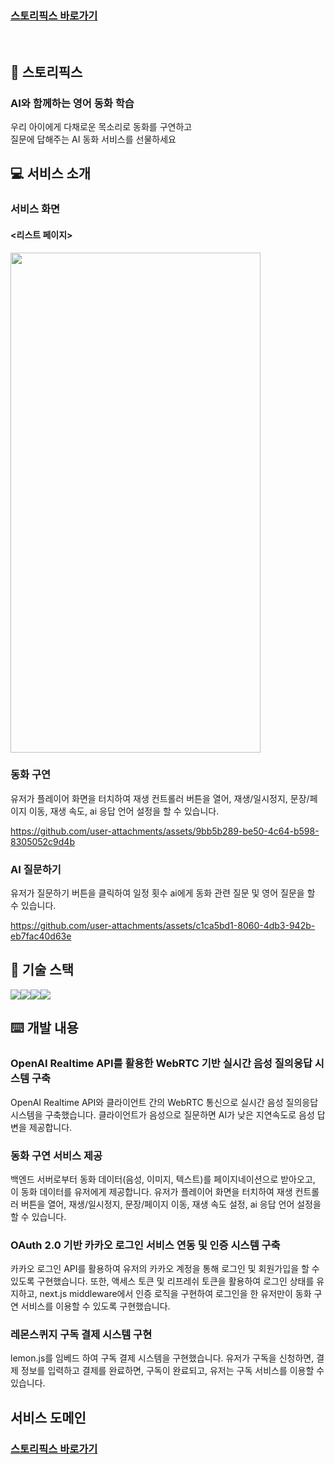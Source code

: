 ### [스토리픽스 바로가기](https://storypix.spartastudio.app)
<br/>

## 🍳 스토리픽스
### AI와 함께하는 영어 동화 학습
<div>우리 아이에게 다채로운 목소리로 동화를 구연하고 <br /> 질문에 답해주는 AI 동화 서비스를 선물하세요</div>


## 💻 서비스 소개

### 서비스 화면

#### <리스트 페이지>
<img src="https://github.com/user-attachments/assets/2c8f60e1-1386-411c-9824-90491e94aab8" width="400" height="800"/>

### 동화 구연

유저가 플레이어 화면을 터치하여 재생 컨트롤러 버튼을 열어, 재생/일시정지, 문장/페이지 이동, 재생 속도, ai 응답 언어 설정을 할 수 있습니다.

https://github.com/user-attachments/assets/9bb5b289-be50-4c64-b598-8305052c9d4b

### AI 질문하기

유저가 질문하기 버튼을 클릭하여 일정 횟수 ai에게 동화 관련 질문 및 영어 질문을 할 수 있습니다.

https://github.com/user-attachments/assets/c1ca5bd1-8060-4db3-942b-eb7fac40d63e




## 🔨 기술 스택

<div style="display: flex;">
<img src="https://img.shields.io/badge/Next.js-000000?style=for-the-badge&logo=nextdotjs&logoColor=white" />
<img src="https://img.shields.io/badge/TypeScript-3178C6?style=for-the-badge&logo=typescript&logoColor=white" />
<img src="https://img.shields.io/badge/zustand-orange?style=for-the-badge&logo=zustand&logoColor=white">
<img src="https://img.shields.io/badge/Tailwind%20CSS-38B2AC?style=for-the-badge&logo=tailwind-css&logoColor=white" />
</div>


## ⌨️ 개발 내용

### OpenAI Realtime API를 활용한 WebRTC 기반 실시간 음성 질의응답 시스템 구축

OpenAI Realtime API와 클라이언트 간의 WebRTC 통신으로 실시간 음성 질의응답 시스템을 구축했습니다. 클라이언트가 음성으로 질문하면 AI가 낮은 지연속도로 음성 답변을 제공합니다.

### 동화 구연 서비스 제공

 백엔드 서버로부터 동화 데이터(음성, 이미지, 텍스트)를 페이지네이션으로 받아오고, 이 동화 데이터를 유저에게 제공합니다. 유저가 플레이어 화면을 터치하여 재생 컨트롤러 버튼을 열어, 재생/일시정지, 문장/페이지 이동, 재생 속도 설정, ai 응답 언어 설정을 할 수 있습니다.

### OAuth 2.0 기반 카카오 로그인 서비스 연동 및 인증 시스템 구축

카카오 로그인 API를 활용하여 유저의 카카오 계정을 통해 로그인 및 회원가입을 할 수 있도록 구현했습니다. 또한, 액세스 토큰 및 리프레쉬 토큰을 활용하여 로그인 상태를 유지하고, next.js middleware에서 인증 로직을 구현하여 로그인을 한 유저만이 동화 구연 서비스를 이용할 수 있도록 구현했습니다.

### 레몬스퀴지 구독 결제 시스템 구현

lemon.js를 임베드 하여 구독 결제 시스템을 구현했습니다. 유저가 구독을 신청하면, 결제 정보를 입력하고 결제를 완료하면, 구독이 완료되고, 유저는 구독 서비스를 이용할 수 있습니다.


## 서비스 도메인

### [스토리픽스 바로가기](https://storypix.spartastudio.app)

